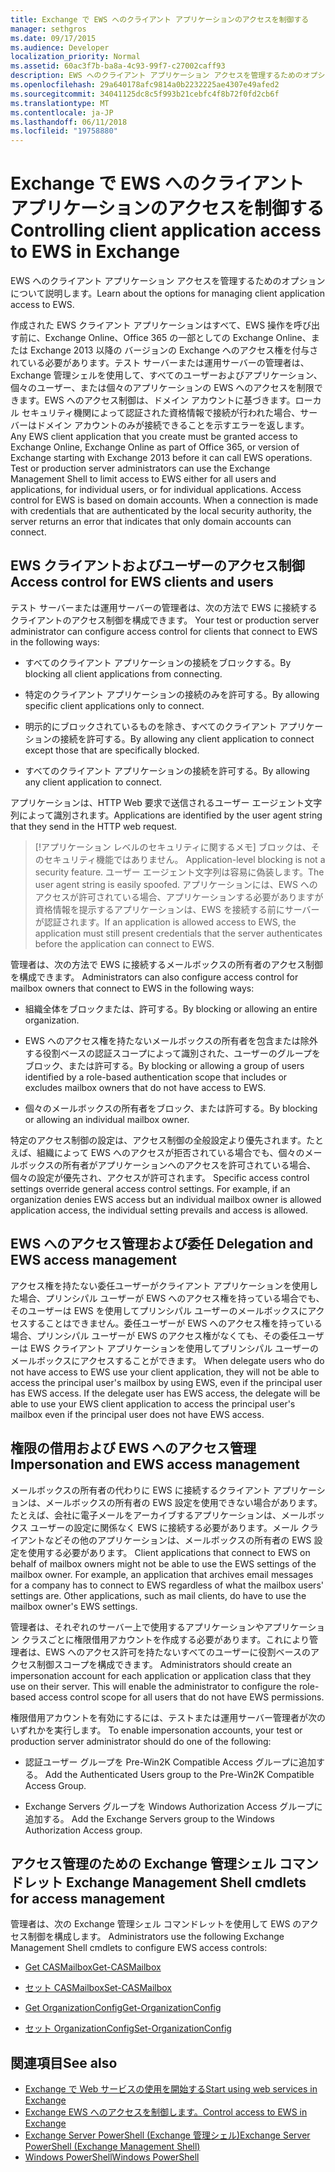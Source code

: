 ```yaml
---
title: Exchange で EWS へのクライアント アプリケーションのアクセスを制御する
manager: sethgros
ms.date: 09/17/2015
ms.audience: Developer
localization_priority: Normal
ms.assetid: 60ac3f7b-ba8a-4c93-99f7-c27002caff93
description: EWS へのクライアント アプリケーション アクセスを管理するためのオプションについて説明します。
ms.openlocfilehash: 29a640178afc9814a0b2232225ae4307e49afed2
ms.sourcegitcommit: 34041125dc8c5f993b21cebfc4f8b72f0fd2cb6f
ms.translationtype: MT
ms.contentlocale: ja-JP
ms.lasthandoff: 06/11/2018
ms.locfileid: "19758880"
---
```

# <a name="controlling-client-application-access-to-ews-in-exchange"></a><span data-ttu-id="cadb7-103">Exchange で EWS へのクライアント アプリケーションのアクセスを制御する</span><span class="sxs-lookup"><span data-stu-id="cadb7-103">Controlling client application access to EWS in Exchange</span></span>

<span data-ttu-id="cadb7-104">EWS へのクライアント アプリケーション アクセスを管理するためのオプションについて説明します。</span><span class="sxs-lookup"><span data-stu-id="cadb7-104">Learn about the options for managing client application access to EWS.</span></span>
  
<span data-ttu-id="cadb7-p101">作成された EWS クライアント アプリケーションはすべて、EWS 操作を呼び出す前に、Exchange Online、Office 365 の一部としての Exchange Online、または Exchange 2013 以降の バージョンの Exchange へのアクセス権を付与されている必要があります。テスト サーバーまたは運用サーバーの管理者は、Exchange 管理シェルを使用して、すべてのユーザーおよびアプリケーション、個々のユーザー、または個々のアプリケーションの EWS へのアクセスを制限できます。EWS へのアクセス制御は、ドメイン アカウントに基づきます。ローカル セキュリティ機関によって認証された資格情報で接続が行われた場合、サーバーはドメイン アカウントのみが接続できることを示すエラーを返します。 </span><span class="sxs-lookup"><span data-stu-id="cadb7-p101">Any EWS client application that you create must be granted access to Exchange Online, Exchange Online as part of Office 365, or version of Exchange starting with Exchange 2013 before it can call EWS operations. Test or production server administrators can use the Exchange Management Shell to limit access to EWS either for all users and applications, for individual users, or for individual applications. Access control for EWS is based on domain accounts. When a connection is made with credentials that are authenticated by the local security authority, the server returns an error that indicates that only domain accounts can connect.</span></span> 
  
## <a name="access-control-for-ews-clients-and-users"></a><span data-ttu-id="cadb7-109">EWS クライアントおよびユーザーのアクセス制御</span><span class="sxs-lookup"><span data-stu-id="cadb7-109">Access control for EWS clients and users</span></span>
<span data-ttu-id="cadb7-110"><a name="bk_configure"> </a></span><span class="sxs-lookup"><span data-stu-id="cadb7-110"></span></span>

<span data-ttu-id="cadb7-111">テスト サーバーまたは運用サーバーの管理者は、次の方法で EWS に接続するクライアントのアクセス制御を構成できます。 </span><span class="sxs-lookup"><span data-stu-id="cadb7-111">Your test or production server administrator can configure access control for clients that connect to EWS in the following ways:</span></span> 
  
- <span data-ttu-id="cadb7-112">すべてのクライアント アプリケーションの接続をブロックする。</span><span class="sxs-lookup"><span data-stu-id="cadb7-112">By blocking all client applications from connecting.</span></span>
    
- <span data-ttu-id="cadb7-113">特定のクライアント アプリケーションの接続のみを許可する。</span><span class="sxs-lookup"><span data-stu-id="cadb7-113">By allowing specific client applications only to connect.</span></span>
    
- <span data-ttu-id="cadb7-114">明示的にブロックされているものを除き、すべてのクライアント アプリケーションの接続を許可する。</span><span class="sxs-lookup"><span data-stu-id="cadb7-114">By allowing any client application to connect except those that are specifically blocked.</span></span>
    
- <span data-ttu-id="cadb7-115">すべてのクライアント アプリケーションの接続を許可する。</span><span class="sxs-lookup"><span data-stu-id="cadb7-115">By allowing any client application to connect.</span></span>
    
<span data-ttu-id="cadb7-116">アプリケーションは、HTTP Web 要求で送信されるユーザー エージェント文字列によって識別されます。</span><span class="sxs-lookup"><span data-stu-id="cadb7-116">Applications are identified by the user agent string that they send in the HTTP web request.</span></span>
  
> [!アプリケーション レベルのセキュリティに関するメモ]<span data-ttu-id="cadb7-117"> ブロックは、そのセキュリティ機能ではありません。</span><span class="sxs-lookup"><span data-stu-id="cadb7-117"> Application-level blocking is not a security feature.</span></span> <span data-ttu-id="cadb7-118">ユーザー エージェント文字列は容易に偽装します。</span><span class="sxs-lookup"><span data-stu-id="cadb7-118">The user agent string is easily spoofed.</span></span> <span data-ttu-id="cadb7-119">アプリケーションには、EWS へのアクセスが許可されている場合、アプリケーションする必要がありますが資格情報を提示するアプリケーションは、EWS を接続する前にサーバーが認証されます。</span><span class="sxs-lookup"><span data-stu-id="cadb7-119">If an application is allowed access to EWS, the application must still present credentials that the server authenticates before the application can connect to EWS.</span></span> 
  
<span data-ttu-id="cadb7-120">管理者は、次の方法で EWS に接続するメールボックスの所有者のアクセス制御を構成できます。 </span><span class="sxs-lookup"><span data-stu-id="cadb7-120">Administrators can also configure access control for mailbox owners that connect to EWS in the following ways:</span></span> 
  
- <span data-ttu-id="cadb7-121">組織全体をブロックまたは、許可する。</span><span class="sxs-lookup"><span data-stu-id="cadb7-121">By blocking or allowing an entire organization.</span></span>
    
- <span data-ttu-id="cadb7-122">EWS へのアクセス権を持たないメールボックスの所有者を包含または除外する役割ベースの認証スコープによって識別された、ユーザーのグループをブロック、または許可する。</span><span class="sxs-lookup"><span data-stu-id="cadb7-122">By blocking or allowing a group of users identified by a role-based authentication scope that includes or excludes mailbox owners that do not have access to EWS.</span></span>
    
- <span data-ttu-id="cadb7-123">個々のメールボックスの所有者をブロック、または許可する。</span><span class="sxs-lookup"><span data-stu-id="cadb7-123">By blocking or allowing an individual mailbox owner.</span></span>
    
<span data-ttu-id="cadb7-p103">特定のアクセス制御の設定は、アクセス制御の全般設定より優先されます。たとえば、組織によって EWS へのアクセスが拒否されている場合でも、個々のメールボックスの所有者がアプリケーションへのアクセスを許可されている場合、個々の設定が優先され、アクセスが許可されます。 </span><span class="sxs-lookup"><span data-stu-id="cadb7-p103">Specific access control settings override general access control settings. For example, if an organization denies EWS access but an individual mailbox owner is allowed application access, the individual setting prevails and access is allowed.</span></span> 
  
## <a name="delegation-and-ews-access-management"></a><span data-ttu-id="cadb7-126">EWS へのアクセス管理および委任 </span><span class="sxs-lookup"><span data-stu-id="cadb7-126">Delegation and EWS access management</span></span>
<span data-ttu-id="cadb7-127"><a name="bk_delegation"> </a></span><span class="sxs-lookup"><span data-stu-id="cadb7-127"></span></span>

<span data-ttu-id="cadb7-p104">アクセス権を持たない委任ユーザーがクライアント アプリケーションを使用した場合、プリンシパル ユーザーが EWS へのアクセス権を持っている場合でも、そのユーザーは EWS を使用してプリンシパル ユーザーのメールボックスにアクセスすることはできません。委任ユーザーが EWS へのアクセス権を持っている場合、プリンシパル ユーザーが EWS のアクセス権がなくても、その委任ユーザーは EWS クライアント アプリケーションを使用してプリンシパル ユーザーのメールボックスにアクセスすることができます。 </span><span class="sxs-lookup"><span data-stu-id="cadb7-p104">When delegate users who do not have access to EWS use your client application, they will not be able to access the principal user's mailbox by using EWS, even if the principal user has EWS access. If the delegate user has EWS access, the delegate will be able to use your EWS client application to access the principal user's mailbox even if the principal user does not have EWS access.</span></span> 
  
## <a name="impersonation-and-ews-access-management"></a><span data-ttu-id="cadb7-130">権限の借用および EWS へのアクセス管理 </span><span class="sxs-lookup"><span data-stu-id="cadb7-130">Impersonation and EWS access management</span></span>
<span data-ttu-id="cadb7-131"><a name="bk_impersonation"> </a></span><span class="sxs-lookup"><span data-stu-id="cadb7-131"></span></span>

<span data-ttu-id="cadb7-p105">メールボックスの所有者の代わりに EWS に接続するクライアント アプリケーションは、メールボックスの所有者の EWS 設定を使用できない場合があります。たとえば、会社に電子メールをアーカイブするアプリケーションは、メールボックス ユーザーの設定に関係なく EWS に接続する必要があります。メール クライアントなどその他のアプリケーションは、メールボックスの所有者の EWS 設定を使用する必要があります。 </span><span class="sxs-lookup"><span data-stu-id="cadb7-p105">Client applications that connect to EWS on behalf of mailbox owners might not be able to use the EWS settings of the mailbox owner. For example, an application that archives email messages for a company has to connect to EWS regardless of what the mailbox users' settings are. Other applications, such as mail clients, do have to use the mailbox owner's EWS settings.</span></span> 
  
<span data-ttu-id="cadb7-p106">管理者は、それぞれのサーバー上で使用するアプリケーションやアプリケーション クラスごとに権限借用アカウントを作成する必要があります。これにより管理者は、EWS へのアクセス許可を持たないすべてのユーザーに役割ベースのアクセス制御スコープを構成できます。 </span><span class="sxs-lookup"><span data-stu-id="cadb7-p106">Administrators should create an impersonation account for each application or application class that they use on their server. This will enable the administrator to configure the role-based access control scope for all users that do not have EWS permissions.</span></span> 
  
<span data-ttu-id="cadb7-137">権限借用アカウントを有効にするには、テストまたは運用サーバー管理者が次のいずれかを実行します。 </span><span class="sxs-lookup"><span data-stu-id="cadb7-137">To enable impersonation accounts, your test or production server administrator should do one of the following:</span></span> 
  
- <span data-ttu-id="cadb7-138">認証ユーザー グループを Pre-Win2K Compatible Access グループに追加する。 </span><span class="sxs-lookup"><span data-stu-id="cadb7-138">Add the Authenticated Users group to the Pre-Win2K Compatible Access Group.</span></span> 
    
- <span data-ttu-id="cadb7-139">Exchange Servers グループを Windows Authorization Access グループに追加する。 </span><span class="sxs-lookup"><span data-stu-id="cadb7-139">Add the Exchange Servers group to the Windows Authorization Access group.</span></span> 
    
## <a name="exchange-management-shell-cmdlets-for-access-management"></a><span data-ttu-id="cadb7-140">アクセス管理のための Exchange 管理シェル コマンドレット </span><span class="sxs-lookup"><span data-stu-id="cadb7-140">Exchange Management Shell cmdlets for access management</span></span>
<span data-ttu-id="cadb7-141"><a name="bk_cmdlets"> </a></span><span class="sxs-lookup"><span data-stu-id="cadb7-141"></span></span>

<span data-ttu-id="cadb7-142">管理者は、次の Exchange 管理シェル コマンドレットを使用して EWS のアクセス制御を構成します。 </span><span class="sxs-lookup"><span data-stu-id="cadb7-142">Administrators use the following Exchange Management Shell cmdlets to configure EWS access controls:</span></span> 
  
- [<span data-ttu-id="cadb7-143">Get CASMailbox</span><span class="sxs-lookup"><span data-stu-id="cadb7-143">Get-CASMailbox</span></span>](http://technet.microsoft.com/en-us/library/bb124754.aspx)
    
- [<span data-ttu-id="cadb7-144">セット CASMailbox</span><span class="sxs-lookup"><span data-stu-id="cadb7-144">Set-CASMailbox</span></span>](http://technet.microsoft.com/en-us/library/bb125264.aspx)
    
- [<span data-ttu-id="cadb7-145">Get OrganizationConfig</span><span class="sxs-lookup"><span data-stu-id="cadb7-145">Get-OrganizationConfig</span></span>](http://technet.microsoft.com/en-us/library/aa997571.aspx)
    
- [<span data-ttu-id="cadb7-146">セット OrganizationConfig</span><span class="sxs-lookup"><span data-stu-id="cadb7-146">Set-OrganizationConfig</span></span>](http://technet.microsoft.com/en-us/library/aa997443.aspx)
    
## <a name="see-also"></a><span data-ttu-id="cadb7-147">関連項目</span><span class="sxs-lookup"><span data-stu-id="cadb7-147">See also</span></span>

- [<span data-ttu-id="cadb7-148">Exchange で Web サービスの使用を開始する</span><span class="sxs-lookup"><span data-stu-id="cadb7-148">Start using web services in Exchange</span></span>](start-using-web-services-in-exchange.md)  
- [<span data-ttu-id="cadb7-149">Exchange EWS へのアクセスを制御します。</span><span class="sxs-lookup"><span data-stu-id="cadb7-149">Control access to EWS in Exchange</span></span>](how-to-control-access-to-ews-in-exchange.md)
- [<span data-ttu-id="cadb7-150">Exchange Server PowerShell (Exchange 管理シェル)</span><span class="sxs-lookup"><span data-stu-id="cadb7-150">Exchange Server PowerShell (Exchange Management Shell)</span></span>](https://docs.microsoft.com/en-us/powershell/exchange/exchange-server/exchange-management-shell?view=exchange-ps)
- [<span data-ttu-id="cadb7-151">Windows PowerShell</span><span class="sxs-lookup"><span data-stu-id="cadb7-151">Windows PowerShell</span></span>](http://msdn.microsoft.com/en-us/library/dd835506%28v=vs.85%29.aspx)
    

